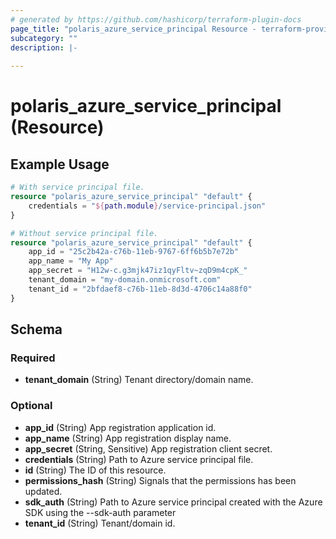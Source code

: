 ```yaml
---
# generated by https://github.com/hashicorp/terraform-plugin-docs
page_title: "polaris_azure_service_principal Resource - terraform-provider-polaris"
subcategory: ""
description: |-
  
---
```


# polaris_azure_service_principal (Resource)



## Example Usage

```terraform
# With service principal file.
resource "polaris_azure_service_principal" "default" {
    credentials = "${path.module}/service-principal.json"
}

# Without service principal file.
resource "polaris_azure_service_principal" "default" {
    app_id = "25c2b42a-c76b-11eb-9767-6ff6b5b7e72b"
    app_name = "My App"
    app_secret = "H12w-c.g3mjk47iz1qyFltv~zqD9m4cpK_"
    tenant_domain = "my-domain.onmicrosoft.com"
    tenant_id = "2bfdaef8-c76b-11eb-8d3d-4706c14a88f0"
}
```

<!-- schema generated by tfplugindocs -->
## Schema

### Required

- **tenant_domain** (String) Tenant directory/domain name.

### Optional

- **app_id** (String) App registration application id.
- **app_name** (String) App registration display name.
- **app_secret** (String, Sensitive) App registration client secret.
- **credentials** (String) Path to Azure service principal file.
- **id** (String) The ID of this resource.
- **permissions_hash** (String) Signals that the permissions has been updated.
- **sdk_auth** (String) Path to Azure service principal created with the Azure SDK using the --sdk-auth parameter
- **tenant_id** (String) Tenant/domain id.


